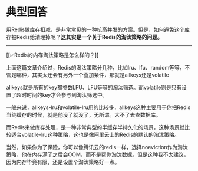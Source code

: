 # 典型回答


用Redis做库存扣减，是非常常见的一种抗高并发的方案。但是，如何避免这个库存被Redis给清理掉呢？**这其实是一个关于Redis的淘汰策略的问题。**

****

[[✅Redis的内存淘汰策略是怎么样的？]]



上面这篇文章介绍过，Redis的淘汰策略分几种，比如lru、lfu、random等等，不管是哪种，其实太还会有另外一个叠加条件，那就是allkeys还是volatile



allkeys就是所有的key都参数LFU、LFU等等的淘汰筛选。而volatile则是只有设置了超时时间的key才会参与到淘汰筛选中。



一般来说，allkeys-lru和volatile-lru用的比较多，allkeys这种主要用于你把Redis当纯缓存的时候，就是他没了就没了，无所谓。大不了去查数据库。



而Redis来做库存处理，是一种非常典型的半缓存半持久化的场景，这种场景就比较适合volatile-lru这种策略，这也是像阿里云上的Redis的默认的淘汰策略。



当然，如果你为了保险，你可以像腾讯云的redis一样，选择noeviction作为淘汰策略，他在内存满了之后会OOM，而不是帮你淘汰数据。但是这种我不太建议，因为内存毕竟有限，还是设置个淘汰策略好一点。

